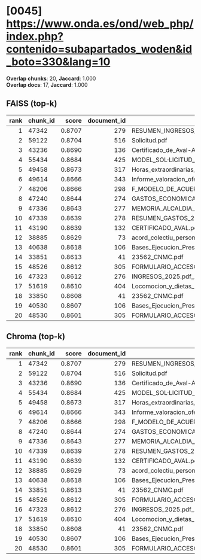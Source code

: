 # [0045] https://www.onda.es/ond/web_php/index.php?contenido=subapartados_woden&id_boto=330&lang=10

**Overlap chunks**: 20, **Jaccard**: 1.000  
**Overlap docs**: 17, **Jaccard**: 1.000

## FAISS (top-k)
rank | chunk_id | score | document_id | title
---:|---|---:|---:|---
1 | 47342 | 0.8707 | 279 | RESUMEN_INGRESOS_2025.pdf_1742285328909.pdf
2 | 59122 | 0.8704 | 516 | Solicitud.pdf
3 | 43236 | 0.8690 | 136 | Certificado_de_Aval-Ayuntamiento_de_Onda_Servicios_AGE_logo.pdf
4 | 55434 | 0.8684 | 425 | MODEL_SOL·LICITUD_ESCOLETA_ESTIU_2025 (1).pdf
5 | 49458 | 0.8673 | 317 | Horas_extraordinarias_junio.pdf
6 | 49614 | 0.8666 | 343 | Informe_valoracion_ofertas_S2._Suministro_y_servicio_de_impresion.pdf
7 | 48206 | 0.8666 | 298 | F_MODELO_DE_ACUERDO_SOL_AYC_RED_INTERIOR_PARA_AUTOCONSUMO_PROYECTO_PABELLON.pdf
8 | 47240 | 0.8644 | 274 | GASTOS_ECONOMICA_2025.pdf_1742285328993.pdf
9 | 47336 | 0.8643 | 277 | MEMORIA_ALCALDIA_PRESUPUESTO_2025.pdf_1742285328938.pdf
10 | 47339 | 0.8639 | 278 | RESUMEN_GASTOS_2025.pdf_1742285328925.pdf
11 | 43190 | 0.8639 | 132 | CERTIFICADO_AVAL.pdf
12 | 38885 | 0.8629 | 73 | acord_colectiu_personal_funcionari_2025.pdf
13 | 40638 | 0.8618 | 106 | Bases_Ejecucion_Presupuesto_2025.pdf
14 | 33851 | 0.8613 | 41 | 23562_CNMC.pdf
15 | 48526 | 0.8612 | 305 | FORMULARIO_ACCESO_PID.pdf
16 | 47323 | 0.8612 | 276 | INGRESOS_2025.pdf_1742285328954.pdf
17 | 51619 | 0.8610 | 404 | Locomocion_y_dietas_Las_Rozas_civinet.pdf
18 | 33850 | 0.8608 | 41 | 23562_CNMC.pdf
19 | 40530 | 0.8607 | 106 | Bases_Ejecucion_Presupuesto_2025.pdf
20 | 48530 | 0.8601 | 305 | FORMULARIO_ACCESO_PID.pdf

## Chroma (top-k)
rank | chunk_id | score | document_id | title
---:|---|---:|---:|---
1 | 47342 | 0.8707 | 279 | RESUMEN_INGRESOS_2025.pdf_1742285328909.pdf
2 | 59122 | 0.8704 | 516 | Solicitud.pdf
3 | 43236 | 0.8690 | 136 | Certificado_de_Aval-Ayuntamiento_de_Onda_Servicios_AGE_logo.pdf
4 | 55434 | 0.8684 | 425 | MODEL_SOL·LICITUD_ESCOLETA_ESTIU_2025 (1).pdf
5 | 49458 | 0.8673 | 317 | Horas_extraordinarias_junio.pdf
6 | 49614 | 0.8666 | 343 | Informe_valoracion_ofertas_S2._Suministro_y_servicio_de_impresion.pdf
7 | 48206 | 0.8666 | 298 | F_MODELO_DE_ACUERDO_SOL_AYC_RED_INTERIOR_PARA_AUTOCONSUMO_PROYECTO_PABELLON.pdf
8 | 47240 | 0.8644 | 274 | GASTOS_ECONOMICA_2025.pdf_1742285328993.pdf
9 | 47336 | 0.8643 | 277 | MEMORIA_ALCALDIA_PRESUPUESTO_2025.pdf_1742285328938.pdf
10 | 47339 | 0.8639 | 278 | RESUMEN_GASTOS_2025.pdf_1742285328925.pdf
11 | 43190 | 0.8639 | 132 | CERTIFICADO_AVAL.pdf
12 | 38885 | 0.8629 | 73 | acord_colectiu_personal_funcionari_2025.pdf
13 | 40638 | 0.8618 | 106 | Bases_Ejecucion_Presupuesto_2025.pdf
14 | 33851 | 0.8613 | 41 | 23562_CNMC.pdf
15 | 48526 | 0.8612 | 305 | FORMULARIO_ACCESO_PID.pdf
16 | 47323 | 0.8612 | 276 | INGRESOS_2025.pdf_1742285328954.pdf
17 | 51619 | 0.8610 | 404 | Locomocion_y_dietas_Las_Rozas_civinet.pdf
18 | 33850 | 0.8608 | 41 | 23562_CNMC.pdf
19 | 40530 | 0.8607 | 106 | Bases_Ejecucion_Presupuesto_2025.pdf
20 | 48530 | 0.8601 | 305 | FORMULARIO_ACCESO_PID.pdf
